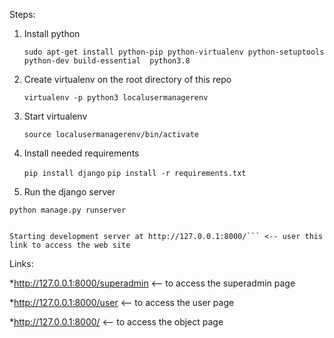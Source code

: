 Steps:

1. Install python
 
    ```sudo apt-get install python-pip python-virtualenv python-setuptools python-dev build-essential  python3.8```
  
 2. Create virtualenv on the root directory of this repo
 
    ```virtualenv -p python3 localusermanagerenv```
   
 3. Start virtualenv
 
    ```source localusermanagerenv/bin/activate```
   
 4. Install needed requirements
 
    ```pip install django```
    ```pip install -r requirements.txt```
    
  5. Run the django server
   
    python manage.py runserver
    
    
    Starting development server at http://127.0.0.1:8000/``` <-- user this link to access the web site
    
Links:

*http://127.0.0.1:8000/superadmin <-- to access the superadmin page

*http://127.0.0.1:8000/user <-- to access the user page

*http://127.0.0.1:8000/ <-- to access the object page
